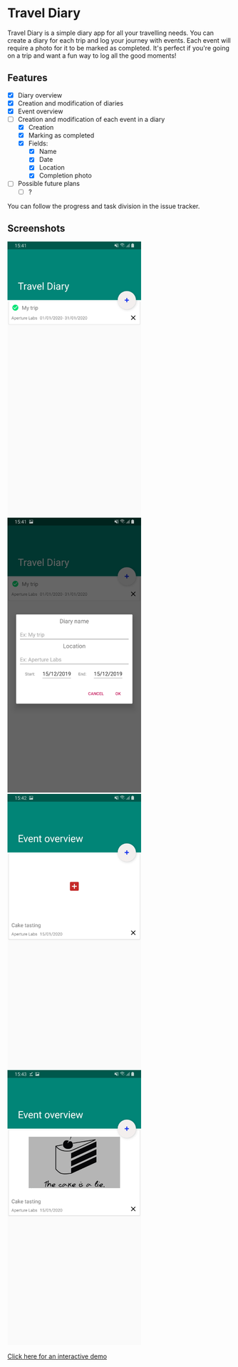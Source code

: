 # Travel Diary

Travel Diary is a simple diary app for all your travelling needs. You can create a diary for each trip and log your journey with events. Each event will require a photo for it to be marked as completed. It's perfect if you're going on a trip and want a fun way to log all the good moments!

## Features

- [x] Diary overview
- [x] Creation and modification of diaries
- [x] Event overview
- [ ] Creation and modification of each event in a diary
  - [x] Creation
  - [x] Marking as completed
  - [x] Fields:
    - [x] Name
    - [x] Date
    - [x] Location
    - [x] Completion photo
- [ ] Possible future plans
  - [ ] ?

You can follow the progress and task division in the issue tracker.

## Screenshots

<img src="docs/screenshots/diary_overview.jpg" width=300 >
<img src="docs/screenshots/add_diary.jpg" width=300 >
<img src="docs/screenshots/event_overview.jpg" width=300 >
<img src="docs/screenshots/on_completion.jpg" width=300 >

[Click here for an interactive demo](https://balsamiq.cloud/sx17gu0/ptf5npm/r2278?f=N4IgUiBcCMA0IDkpxAYWfAMhkAhHAsjgFo4DSUA2gLoC%2BQA%3D)
